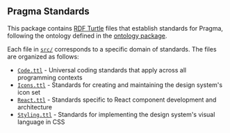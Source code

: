 ## Pragma Standards

This package contains [RDF Turtle](https://www.w3.org/TR/turtle/) files that establish standards for Pragma, following the ontology defined in the [ontology package](../ds-ontology/README.md).

Each file in [`src/`](./src/) corresponds to a specific domain of standards. The files are organized as follows:

- [`Code.ttl`](./src/Code.ttl) - Universal coding standards that apply across all programming contexts
- [`Icons.ttl`](./src/Icons.ttl) - Standards for creating and maintaining the design system's icon set
- [`React.ttl`](./src/React.ttl) - Standards specific to React component development and architecture
- [`Styling.ttl`](./src/Styling.ttl) - Standards for implementing the design system's visual language in CSS